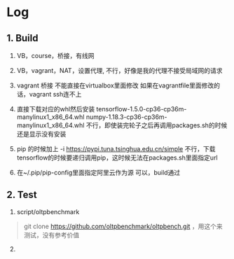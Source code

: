 # Log

## 1. Build

1. VB，course，桥接，有线网
2. VB，vagrant，NAT，设置代理, 
    不行，好像是我的代理不接受局域网的请求
3. vagrant 桥接
    不能直接在virtualbox里面修改
    如果在vagrantfile里面修改的话，vagrant ssh连不上
4. 直接下载对应的whl然后安装
 tensorflow-1.5.0-cp36-cp36m-manylinux1_x86_64.whl
 numpy-1.18.3-cp36-cp36m-manylinux1_x86_64.whl
 不行，即使装完轮子之后再调用packages.sh的时候还是显示没有安装

5. pip 的时候加上 -i https://pypi.tuna.tsinghua.edu.cn/simple
    不行，下载tensorflow的时候要递归调用pip，这时候无法在packages.sh里面指定url

6. 在~/.pip/pip-config里面指定阿里云作为源
   可以，build通过

## 2. Test

1. script/oltpbenchmark
> git clone https://github.com/oltpbenchmark/oltpbench.git ，用这个来测试，没有参考价值

2. 
